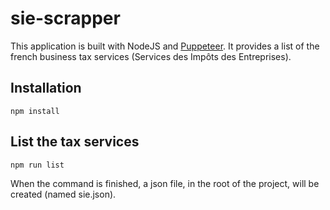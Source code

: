 # sie-scrapper

This application is built with NodeJS and [Puppeteer](https://github.com/puppeteer/puppeteer/). It provides a list of the french business tax services (Services des Impôts des Entreprises).

## Installation
```
npm install
```

## List the tax services
```
npm run list
```
When the command is finished, a json file, in the root of the project, will be created (named sie.json).